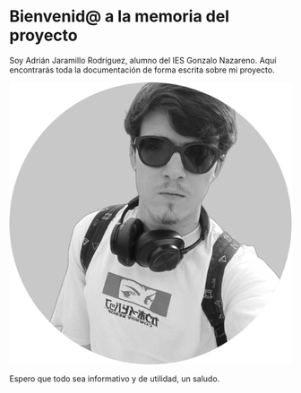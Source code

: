 # Bienvenid@ a la memoria del proyecto

Soy Adrián Jaramillo Rodríguez, alumno del IES Gonzalo Nazareno. Aquí encontrarás toda la documentación de forma escrita sobre mi proyecto.

![profilepic](images/profile-pic.png)

Espero que todo sea informativo y de utilidad, un saludo.
